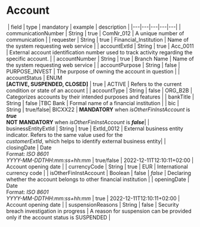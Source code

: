 # Account
​
| field | type | mandatory | example | description |
|---|---|---|---|---|
| communicationNumber | String | true | ComNr_012 | A unique number of communication |
| requester | String | true | Financial_Institution | Name of the system requesting web service |
| accountExtId | String | true | Acc_0011 | External account identification number used to track activity regarding the specific account. |
| accountNumber | String | true | Branch Name | Name of the system requesting web service |
| accountPurpose | String | false | PURPOSE_INVEST | The purpose of owning the account in question |
| accountStatus | ENUM <br/>**[ACTIVE, SUSPENDED, CLOSED]** | true | ACTIVE | Refers to the current condition or state of an account |
| accountType | String | false | ORG_B2B | Categorizes accounts by their intended purposes and features |
| bankTitle | String | false |TBC Bank | Formal name of a financial institution |
| bic | String | true/false| BICXX22 | **MANDATORY** when *isOtherFinInstAccount* is ***true*** <br/>**NOT** **MANDATORY** when *isOtherFinInstAccount* is ***false***|
| businessEntityExtId | String | true | ExtId_0012 | External business entity indicator. Refers to the same value used for the <br/>*customerExtId*, which helps to identify external business entity|
| closingDate | Date <br/> Format: *ISO 8601* <br/>*YYYY-MM-DDTHH:mm:ss+hh:mm* | true/false | 2022-12-11T12:10:11+02:00 | Account opening date |
| currencyCode | String | true | EUR | International currency code |
| isOtherFinInstAccount | Boolean | false | *false* | Declaring whether the account belongs to other financial institution |
| openingDate | Date <br/> Format: *ISO 8601* <br/>*YYYY-MM-DDTHH:mm:ss+hh:mm* | true | 2022-12-11T12:10:11+02:00 | Account opening date |
| suspensionReasons | String | false | Security breach investigation in progress | A reason for suspension can be provided only if the account status is SUSPENDED |